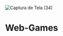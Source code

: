 ![Captura de Tela (34)](https://github.com/limamario441/Web-Games/assets/88130044/55da9640-005f-49ea-b707-ab9d27a36451)
# Web-Games
